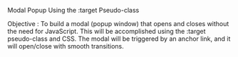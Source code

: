 Modal Popup Using the :target Pseudo-class

Objective : To build a modal (popup window) that opens and closes without the need for JavaScript. This will be accomplished using the :target pseudo-class and CSS. The modal will be triggered by an anchor link, and it will open/close with smooth transitions.

